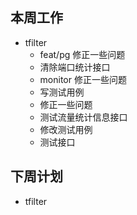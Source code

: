 ## 本周工作
* tfilter
  - feat/pg 修正一些问题
  - 清除端口统计接口
  - monitor 修正一些问题
  - 写测试用例
  - 修正一些问题
  - 测试流量统计信息接口
  - 修改测试用例
  - 测试接口
## 下周计划
* tfilter